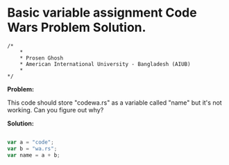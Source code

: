 # Basic variable assignment Code Wars Problem Solution.

```
/*
    *
    * Prosen Ghosh
    * American International University - Bangladesh (AIUB)
    *
*/
```

**Problem:**

This code should store "codewa.rs" as a variable called "name" but it's not working. Can you figure out why?


**Solution:**

```javascript

var a = "code";
var b = "wa.rs";
var name = a + b;

```
